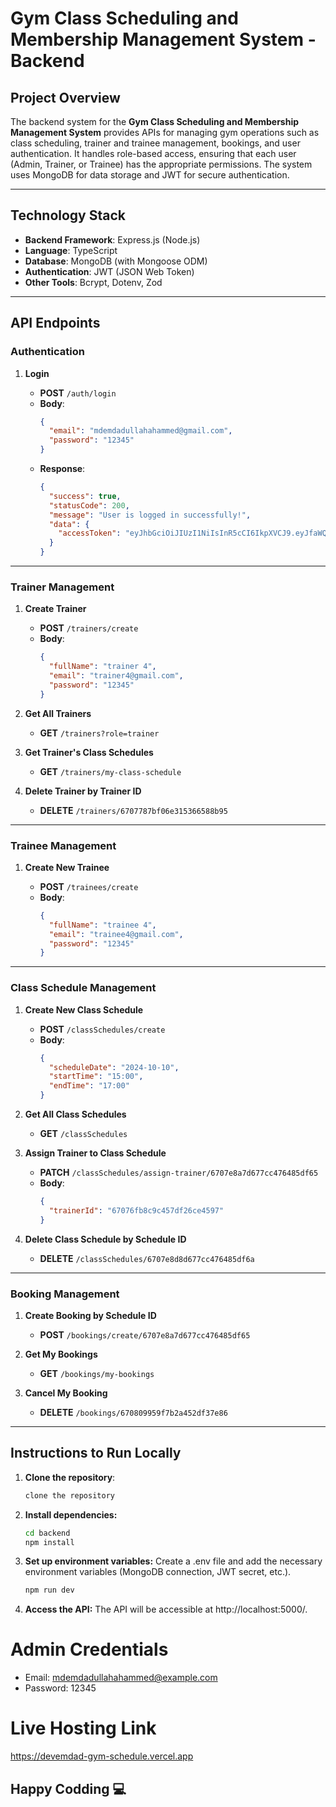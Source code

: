 # **Gym Class Scheduling and Membership Management System - Backend**

## **Project Overview**

The backend system for the **Gym Class Scheduling and Membership Management System** provides APIs for managing gym operations such as class scheduling, trainer and trainee management, bookings, and user authentication. It handles role-based access, ensuring that each user (Admin, Trainer, or Trainee) has the appropriate permissions. The system uses MongoDB for data storage and JWT for secure authentication.

---

## **Technology Stack**

- **Backend Framework**: Express.js (Node.js)
- **Language**: TypeScript
- **Database**: MongoDB (with Mongoose ODM)
- **Authentication**: JWT (JSON Web Token)
- **Other Tools**: Bcrypt, Dotenv, Zod

---

## **API Endpoints**

### **Authentication**

1. **Login**

   - **POST** `/auth/login`
   - **Body**:
     ```json
     {
       "email": "mdemdadullahahammed@gmail.com",
       "password": "12345"
     }
     ```
   - **Response**:
     ```json
     {
       "success": true,
       "statusCode": 200,
       "message": "User is logged in successfully!",
       "data": {
         "accessToken": "eyJhbGciOiJIUzI1NiIsInR5cCI6IkpXVCJ9.eyJfaWQiOiI2NzA3NWY4YzU0OTM1MDcyZWEyMDIyMDEiLCJmdWxsTmFtZSI6ImFkbWluIiwiZW1haWwiOiJtZGVtZGFkdWxsYWhhaGFtbWVkQGdtYWlsLmNvbSIsInJvbGUiOiJhZG1pbiIsImlhdCI6MTcyODY3NTMyNCwiZXhwIjoxNzI4NzYxNzI0fQ.dN1DoOMzCm-rieqoz4UNUREWShfAvtCAJSxgVlfMutM"
       }
     }
     ```

---

### **Trainer Management**

1. **Create Trainer**

   - **POST** `/trainers/create`
   - **Body**:
     ```json
     {
       "fullName": "trainer 4",
       "email": "trainer4@gmail.com",
       "password": "12345"
     }
     ```

2. **Get All Trainers**

   - **GET** `/trainers?role=trainer`

3. **Get Trainer's Class Schedules**

   - **GET** `/trainers/my-class-schedule`

4. **Delete Trainer by Trainer ID**

   - **DELETE** `/trainers/6707787bf06e315366588b95`

---

### **Trainee Management**

1. **Create New Trainee**

   - **POST** `/trainees/create`
   - **Body**:
     ```json
     {
       "fullName": "trainee 4",
       "email": "trainee4@gmail.com",
       "password": "12345"
     }
     ```

---

### **Class Schedule Management**

1. **Create New Class Schedule**

   - **POST** `/classSchedules/create`
   - **Body**:
     ```json
     {
       "scheduleDate": "2024-10-10",
       "startTime": "15:00",
       "endTime": "17:00"
     }
     ```

2. **Get All Class Schedules**

   - **GET** `/classSchedules`

3. **Assign Trainer to Class Schedule**

   - **PATCH** `/classSchedules/assign-trainer/6707e8a7d677cc476485df65`
   - **Body**:
     ```json
     {
       "trainerId": "67076fb8c9c457df26ce4597"
     }
     ```

4. **Delete Class Schedule by Schedule ID**

   - **DELETE** `/classSchedules/6707e8d8d677cc476485df6a`

---

### **Booking Management**

1. **Create Booking by Schedule ID**

   - **POST** `/bookings/create/6707e8a7d677cc476485df65`

2. **Get My Bookings**

   - **GET** `/bookings/my-bookings`

3. **Cancel My Booking**

   - **DELETE** `/bookings/670809959f7b2a452df37e86`

---

## **Instructions to Run Locally**

1. **Clone the repository**:
   ```bash
   clone the repository
   ```
2. **Install dependencies:**

   ```bash
   cd backend
   npm install
   ```

3. **Set up environment variables:** Create a .env file and add the necessary environment variables (MongoDB connection, JWT secret, etc.).
   ```bash
   npm run dev
   ```
4. **Access the API:** The API will be accessible at http://localhost:5000/.

# Admin Credentials

- Email: mdemdadullahahammed@example.com
- Password: 12345

# Live Hosting Link

https://devemdad-gym-schedule.vercel.app

## Happy Codding 💻
